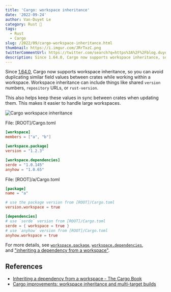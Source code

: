 ```yaml
---
title: 'Cargo: workspace inheritance'
date: '2022-09-24'
author: Van-Duyet Le
category: Rust 🦀
tags:
  - Rust
  - Cargo
slug: /2022/09/cargo-workspace-inheritance.html
thumbnail: https://i.imgur.com/JRrTxzC.png
twitterCommentUrl: https://twitter.com/search?q=https%3A%2F%2Fblog.duyet.net%2F2022%2F09%2Fcargo-workspace-inheritance.html
description: Since 1.64.0, Cargo now supports workspace inheritance, so you can avoid duplicating similar field values between crates while working within a workspace. Workspace inheritance can include things like shared version numbers, repository URLs, or rust-version.
---
```


Since [1.64.0](https://blog.rust-lang.org/2022/09/22/Rust-1.64.0.html), Cargo now supports workspace inheritance, so you can avoid duplicating similar field values between crates while working within a workspace. Workspace inheritance can include things like shared `version` numbers, `repository` URLs, or `rust-version`.

This also helps keep these values in sync between crates when updating them. This makes it easier to handle large workspaces.

![Cargo workspace inheritance](/media/2022/09/cargo-workspace-inheritance.png)

File: [ROOT]/Cargo.toml

```toml
[workspace]
members = ["a", "b"]

[workspace.package]
version = "1.2.3"

[workspace.dependencies]
serde = "1.0.145"
anyhow = "1.0.65"
```

File: [ROOT]/a/Cargo.toml

```toml
[package]
name = "a"

# use the package version from [ROOT]/Cargo.toml
version.workspace = true

[dependencies]
# use `serde` version from [ROOT]/Cargo.toml
serde = { workspace = true }
# use `anyhow` version from [ROOT]/Cargo.toml
anyhow.workspace = true
```

For more details, see [`workspace.package`](https://doc.rust-lang.org/cargo/reference/workspaces.html#the-package-table),
[`workspace.dependencies`](https://doc.rust-lang.org/cargo/reference/workspaces.html#the-dependencies-table),
and ["inheriting a dependency from a workspace"](https://doc.rust-lang.org/cargo/reference/specifying-dependencies.html#inheriting-a-dependency-from-a-workspace).

## References

- [Inheriting a dependency from a workspace - The Cargo Book](https://doc.rust-lang.org/cargo/reference/specifying-dependencies.html#inheriting-a-dependency-from-a-workspace)
- [Cargo improvements: workspace inheritance and multi-target builds](https://blog.rust-lang.org/2022/09/22/Rust-1.64.0.html#cargo-improvements-workspace-inheritance-and-multi-target-builds)
